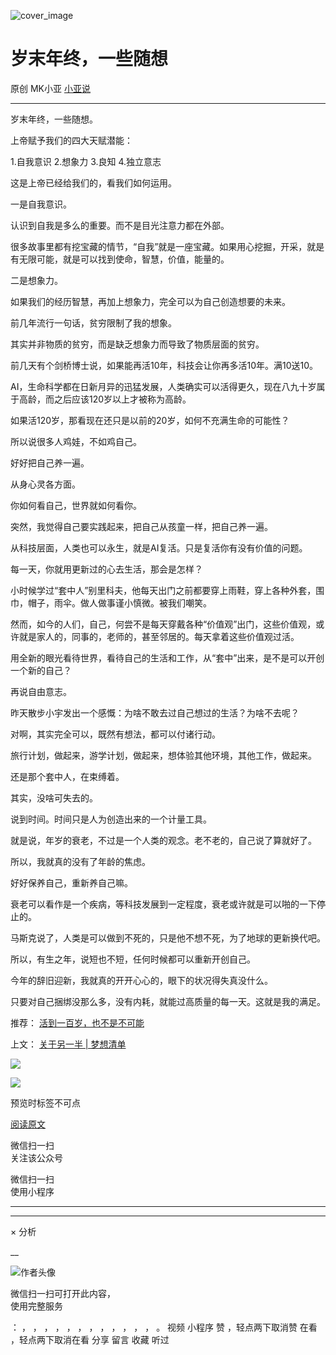 ![cover_image](https://mmbiz.qpic.cn/mmbiz_jpg/A8SKDch4cJHL97ss9U3T85gy9Bah6Uprnyh9sMl8pfYHCjtW2ib5GpUjW8ORHhpVC6ficOv58iaT9Je4Uffnn7ZaA/0?wx_fmt=jpeg)

#  岁末年终，一些随想

原创  MK小亚  [ 小亚说 ](javascript:void\(0\);)

__ _ _ _ _

  

岁末年终，一些随想。

上帝赋予我们的四大天赋潜能：

1.自我意识  2.想象力  3.良知  4.独立意志

这是上帝已经给我们的，看我们如何运用。

一是自我意识。

认识到自我是多么的重要。而不是目光注意力都在外部。

很多故事里都有挖宝藏的情节，“自我”就是一座宝藏。如果用心挖掘，开采，就是有无限可能，就是可以找到使命，智慧，价值，能量的。

二是想象力。

如果我们的经历智慧，再加上想象力，完全可以为自己创造想要的未来。

前几年流行一句话，贫穷限制了我的想象。

其实并非物质的贫穷，而是缺乏想象力而导致了物质层面的贫穷。

前几天有个剑桥博士说，如果能再活10年，科技会让你再多活10年。满10送10。

AI，生命科学都在日新月异的迅猛发展，人类确实可以活得更久，现在八九十岁属于高龄，而之后应该120岁以上才被称为高龄。

如果活120岁，那看现在还只是以前的20岁，如何不充满生命的可能性？

所以说很多人鸡娃，不如鸡自己。

好好把自己养一遍。

从身心灵各方面。

你如何看自己，世界就如何看你。

突然，我觉得自己要实践起来，把自己从孩童一样，把自己养一遍。

从科技层面，人类也可以永生，就是AI复活。只是复活你有没有价值的问题。

  

每一天，你就用更新过的心去生活，那会是怎样？

小时候学过“套中人”别里科夫，他每天出门之前都要穿上雨鞋，穿上各种外套，围巾，帽子，雨伞。做人做事谨小慎微。被我们嘲笑。

然而，如今的人们，自己，何尝不是每天穿戴各种“价值观”出门，这些价值观，或许就是家人的，同事的，老师的，甚至邻居的。每天拿着这些价值观过活。

用全新的眼光看待世界，看待自己的生活和工作，从“套中”出来，是不是可以开创一个新的自己？

再说自由意志。  

昨天散步小宇发出一个感慨：为啥不敢去过自己想过的生活？为啥不去呢？

对啊，其实完全可以，既然有想法，都可以付诸行动。

旅行计划，做起来，游学计划，做起来，想体验其他环境，其他工作，做起来。

还是那个套中人，在束缚着。

其实，没啥可失去的。

说到时间。时间只是人为创造出来的一个计量工具。  

就是说，年岁的衰老，不过是一个人类的观念。老不老的，自己说了算就好了。

所以，我就真的没有了年龄的焦虑。

好好保养自己，重新养自己嘛。

衰老可以看作是一个疾病，等科技发展到一定程度，衰老或许就是可以啪的一下停止的。

马斯克说了，人类是可以做到不死的，只是他不想不死，为了地球的更新换代吧。

所以，有生之年，说短也不短，任何时候都可以重新开创自己。

今年的辞旧迎新，我就真的开开心心的，眼下的状况得失真没什么。

只要对自己捆绑没那么多，没有内耗，就能过高质量的每一天。这就是我的满足。

  

  

  

推荐： [ 活到一百岁，也不是不可能
](http://mp.weixin.qq.com/s?__biz=MzUxNDAwNTk0MQ==&mid=2247483704&idx=1&sn=dfbbe1321750ce81b34879745eea796b&chksm=f94dcfe2ce3a46f4d523630b552fa2c792af6b85392f0f7001b73b2629da0756981ddc719b0c&scene=21#wechat_redirect)  

上文： [ 关于另一半 | 梦想清单
](https://mp.weixin.qq.com/s?__biz=MzUxNDAwNTk0MQ==&mid=2247483894&idx=1&sn=25f8a0e9bd3f96dafb093d9d0ed82e96&chksm=f94dcf2cce3a463aa779edecf27544e4fa935148456d1972fd2cb3c87cb8a654833652d94f56&token=1279964396&lang=zh_CN&scene=21#wechat_redirect)

  

  

![](https://mmbiz.qpic.cn/mmbiz_gif/b96CibCt70iaZ7Bia3Wm91cEuWhERXfCYjTia9tf7aMjVBNRETSa2NpGjCV6tyNvgCLos8LBgwEgxcwaIw8zdOsG7A/640?wx_fmt=gif)

  

![](https://mmbiz.qpic.cn/mmbiz_jpg/A8SKDch4cJEicCnqTxiatgGquhIicZ1wJ1Dth5YOOzoYV7U4N3HmiaO0vVAzjOpBVdtF0gnL632Fc7HqiaDmgveQDEw/640?wx_fmt=jpeg)

  

预览时标签不可点

[ 阅读原文 ](javascript:;)

微信扫一扫  
关注该公众号



微信扫一扫  
使用小程序

****



****



×  分析

__

![作者头像](http://mmbiz.qpic.cn/mmbiz_png/A8SKDch4cJE0KicTMyrVCx3VLqEgic5sJ1V5QeGZTibG9GLZlSCXSj5ByXNkib5PBrZVMkI41KKxgwE1K9gfypUeRg/0?wx_fmt=png)

微信扫一扫可打开此内容，  
使用完整服务

：  ，  ，  ，  ，  ，  ，  ，  ，  ，  ，  ，  ，  。  视频  小程序  赞  ，轻点两下取消赞  在看  ，轻点两下取消在看
分享  留言  收藏  听过

